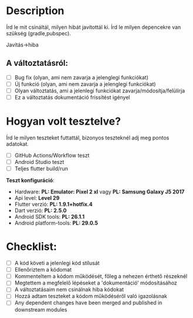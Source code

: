 # Description

Írd le mit csináltál, milyen hibát javítottál ki. Írd le milyen depencekre van szükség (gradle,pubspec).

Javítás->hiba

## A változtatásról:

- [ ] Bug fix (olyan, ami nem zavarja a jelenglegi funkciókat)
- [ ] Új funkció (olyan, ami nem zavarja a jelenglegi funkciókat)
- [ ] Olyan változtatás, ami a jelenlegi funkciókat zavarja/módosítja/felülírja
- [ ] Ez a változtatás dokumentáció frissítést igényel

# Hogyan volt tesztelve?

Írd le milyen teszteket futtattál, bizonyos teszteknél adj meg pontos adatokat.

- [ ] GitHub Actions/Workflow teszt
- [ ] Android Studio teszt
- [ ] Teljes flutter build/run

**Teszt konfiguráció**:
* Hardware: **PL: Emulator: Pixel 2 xl** vagy **PL: Samsung Galaxy J5 2017**
* Api level: **Level 29**
* Flutter verzió: **PL: 1.9.1+hotfix.4**
* Dart verzió: **PL: 2.5.0**
* Android SDK tools: **PL: 26.1.1**
* Android platform-tools: **PL: 29.0.5**


# Checklist:

- [ ] A kód követi a jelenlegi kód stílusát
- [ ] Ellenőriztem a kódomat
- [ ] Kommenteltem a kódom működését, főleg a nehezen érthető részeknél
- [ ] Megtettem a megfelelő lépéseket a 'dokumentáció' módosításához
- [ ] A változtatásaim nem csinálnak hiba kódokat
- [ ] Hozzá adtam teszteket a kódom működéséről való igazolásnak
- [ ] Any dependent changes have been merged and published in downstream modules